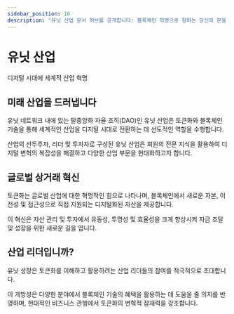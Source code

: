 ```yaml
---
sidebar_position: 10
description: "유닛 산업 문서 허브를 공개합니다: 블록체인 혁명으로 향하는 당신의 문을 열다."
---
```


# 유닛 산업

디지털 시대에 세계적 산업 혁명

## 미래 산업을 드러냅니다

유닛 네트워크 내에 있는 탈중앙화 자율 조직(DAO)인 유닛 산업은 토큰화와 블록체인 기술을 통해 세계적인 산업을 디지털 시대로 전환하는 데 선도적인 역할을 수행합니다.

산업의 선두주자, 리더 및 투자자로 구성된 유닛 산업은 회원의 전문 지식을 활용하여 디지털 변혁의 복잡성을 해결하고 다양한 산업 부문을 현대화하고자 합니다.

## 글로벌 상거래 혁신

토큰화는 글로벌 산업에 대한 혁명적인 힘으로 나타나며, 블록체인에서 새로운 자본, 이전성 및 접근성으로 직접 지원되는 디지털화된 자산을 제공합니다.

이 혁신은 자산 관리 및 투자에서 유동성, 투명성 및 효율성을 크게 향상시켜 자금 조달 및 성장을 위한 새로운 길을 엽니다.

## 산업 리더입니까?

유닛 성장은 토큰화를 이해하고 활용하려는 산업 리더들의 참여를 적극적으로 초대합니다.

이 개방성은 다양한 분야에서 블록체인 기술의 혜택을 활용하는 데 도움을 줄 의지를 반영하며, 현대적인 비즈니스 관행에서 토큰화의 변혁적 잠재력을 강조합니다.
